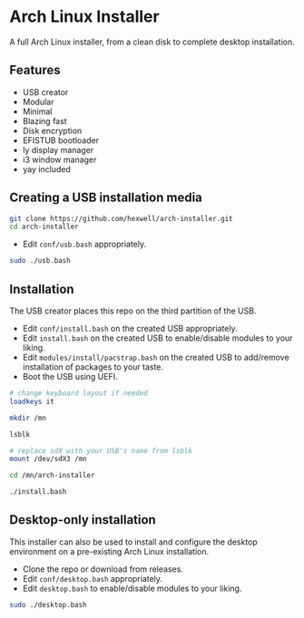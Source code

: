 # Arch Linux Installer

A full Arch Linux installer, from a clean disk to complete desktop installation.

## Features

- USB creator
- Modular
- Minimal
- Blazing fast
- Disk encryption 
- EFISTUB bootloader
- ly display manager
- i3 window manager
- yay included

## Creating a USB installation media

```bash
git clone https://github.com/hexwell/arch-installer.git
cd arch-installer
```

- Edit `conf/usb.bash` appropriately.

```bash
sudo ./usb.bash
```

## Installation

The USB creator places this repo on the third partition of the USB.

- Edit `conf/install.bash` on the created USB appropriately.
- Edit `install.bash` on the created USB to enable/disable modules to your liking. 
- Edit `modules/install/pacstrap.bash` on the created USB to add/remove installation of packages to your taste.
- Boot the USB using UEFI.

```bash
# change keyboard layout if needed
loadkeys it

mkdir /mn

lsblk

# replace sdX with your USB's name from lsblk
mount /dev/sdX3 /mn

cd /mn/arch-installer 

./install.bash
```

## Desktop-only installation

This installer can also be used to install and configure the desktop environment on a pre-existing Arch Linux installation.

- Clone the repo or download from releases.
- Edit `conf/desktop.bash` appropriately.
- Edit `desktop.bash` to enable/disable modules to your liking. 

```bash 
sudo ./desktop.bash
```
